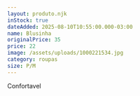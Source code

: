 ```yaml
---
layout: produto.njk
inStock: true
dateAdded: 2025-08-10T10:55:00.000-03:00
name: Blusinha
originalPrice: 35
price: 22
image: /assets/uploads/1000221534.jpg
category: roupas
size: P/M
---
```

Confortavel
